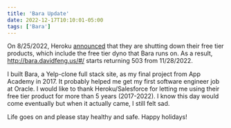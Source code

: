 ```yaml
---
title: 'Bara Update'
date: 2022-12-17T10:10:01-05:00
tags: ['Bara']
---
```


On 8/25/2022, Heroku [announced](https://blog.heroku.com/next-chapter) that they are shutting down their free tier products, which include the free tier dyno that Bara runs on. As a result, http://bara.davidfeng.us/#/ starts returning 503 from 11/28/2022.

I built Bara, a Yelp-clone full stack site, as my final project from App Academy in 2017. It probably helped me get my first software engineer job at Oracle. I would like to thank Heroku/Salesforce for letting me using their free tier product for more than 5 years (2017-2022). I know this day would come eventually but when it actually came, I still felt sad.

Life goes on and please stay healthy and safe. Happy holidays!
